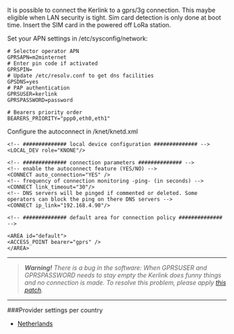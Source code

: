 It is possible to connect the Kerlink to a gprs/3g connection. This maybe eligible when LAN security is tight.
Sim card detection is only done at boot time. Insert the SIM card in the powered off LoRa station.

Set your APN settings in /etc/sysconfig/network:
	
    # Selector operator APN
	GPRSAPN=m2minternet
	# Enter pin code if activated
	GPRSPIN=
	# Update /etc/resolv.conf to get dns facilities
	GPSDNS=yes
	# PAP authentication
	GPRSUSER=kerlink
	GPRSPASSWORD=password
    
    # Bearers priority order
	BEARERS_PRIORITY="ppp0,eth0,eth1"
    
Configure the autoconnect in /knet/knetd.xml

	<!-- ############## local device configuration ############## -->
	<LOCAL_DEV role="KNONE"/>
	 
	<!-- ############## connection parameters ############## -->
	<!-- enable the autoconnect feature (YES/NO) -->
	<CONNECT auto_connection="YES" />
	<!-- frequency of connection monitoring -ping- (in seconds) -->
	<CONNECT link_timeout="30"/>
	<!-- DNS servers will be pinged if commented or deleted. Some operators can block the ping on there DNS servers -->
	<CONNECT ip_link="192.168.4.90"/>
 
	<!-- ############## default area for connection policy ############## -->
 
	<AREA id="default">
	<ACCESS_POINT bearer="gprs" />
	</AREA>    

---
> _**Warning!** There is a bug in the software: When GPRSUSER and GPRSPASSWORD needs to stay empty the Kerlink does funny things and no connection is made. 
To resolve this problem, please apply [this patch](https://github.com/TheThingsNetwork/kerlink-station-firmware/blob/master/dota/dota_update_gprs_script.tar.gz?raw=true)._
---

###Provider settings per country
* [Netherlands](mobile-connection/nl)